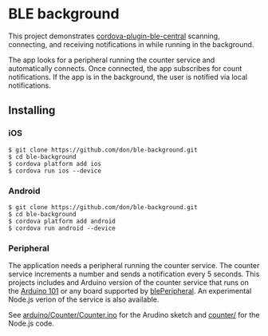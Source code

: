 # BLE background

This project demonstrates [cordova-plugin-ble-central](https://github.com/don/cordova-plugin-ble-central) scanning, connecting, and receiving notifications in while running in the background.

The app looks for a peripheral running the counter service and automatically connects. Once connected, the app subscribes for count notifications. If the app is in the background, the user is notified via local notifications.

## Installing

### iOS

    $ git clone https://github.com/don/ble-background.git
    $ cd ble-background
    $ cordova platform add ios
    $ cordova run ios --device

### Android

    $ git clone https://github.com/don/ble-background.git
    $ cd ble-background
    $ cordova platform add android
    $ cordova run android --device

### Peripheral

The application needs a peripheral running the counter service. The counter service increments a number and sends a notification every 5 seconds. This projects includes and Arduino version of the counter service that runs on the [Arduino 101](http://store-usa.arduino.cc/products/abx00005) or any board supported by [blePeripheral](https://github.com/sandeepmistry/arduino-BLEPeripheral). An experimental Node.js verion of the service is also available.

See [arduino/Counter/Counter.ino](arduino/Counter/Counter.ino) for the Arudino sketch and [counter/](counter/) for the Node.js code.
